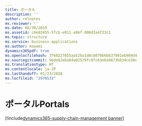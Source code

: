 ```yaml
---
title: ポータル
description: ''
author: relnotes
ms.reviewer: ''
ms.date: 08/30/2019
ms.assetid: c0e83455-57cb-e911-a96f-000d3a4f33c1
ms.topic: structure
ms.service: business-applications
ms.author: mswami
dynamics365pdf: true
ms.openlocfilehash: 3f60227055aa526a1d8c8070b6bb37991eb969d4
ms.sourcegitcommit: 9ede92eba84a02579fc8fc63e6a9673b034ce30c
ms.translationtype: HT
ms.contentlocale: ja-JP
ms.lasthandoff: 01/23/2020
ms.locfileid: "2976533"
---
```

# <a name="portals"></a><span data-ttu-id="287f4-102">ポータル</span><span class="sxs-lookup"><span data-stu-id="287f4-102">Portals</span></span>

[!include[dynamics365-supply-chain-management banner](../includes/dynamics365-supply-chain-management.md)]

<!--structure start-->

<!--structure end-->



